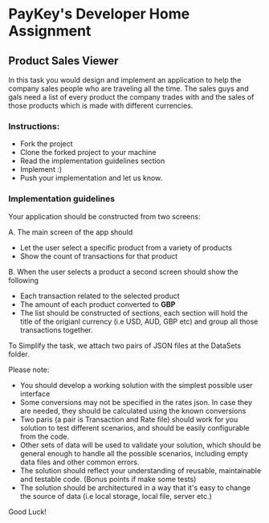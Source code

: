 # PayKey's Developer Home Assignment

## Product Sales Viewer
In this task you would design and implement an application to help the company sales people who are traveling all the time. The sales guys and gals need a list of every product the company trades with and the sales of those products which is made with different currencies.

### Instructions:

* Fork the project
* Clone the forked project to your machine
* Read the implementation guidelines section
* Implement :)
* Push your implementation and let us know.

### Implementation guidelines

Your application should be constructed from two screens:

A. The main screen of the app should
  * Let the user select a specific product from a variety of products
  * Show the count of transactions for that product
  
B. When the user selects a product a second screen should show the following
  * Each transaction related to the selected product
  * The amount of each product converted to **GBP**
  * The list should be constructed of sections, each section will hold the title of the origianl currency (i.e USD, AUD, GBP etc) and group all those transactions together.
  
To Simplify the task, we attach two pairs of JSON files at the DataSets folder.

Please note:
  * You should develop a working solution with the simplest possible user interface
  * Some conversions may not be specified in the rates json. In case they are needed, they should be calculated using the known conversions
  * Two paris (a pair is Transaction and Rate file) should work for you solution to test different scenarios, and should be easily configurable from the code.
  * Other sets of data will be used to validate your solution, which should be general enough to handle all the possible scenarios, including empty data files and other common errors.
  * The solution should reflect your understanding of reusable, maintainable and testable code. (Bonus points if make some tests)
  * The solution should be architectured in a way that it's easy to change the source of data (i.e local storage, local file, server etc.)
  
  
Good Luck!
  

